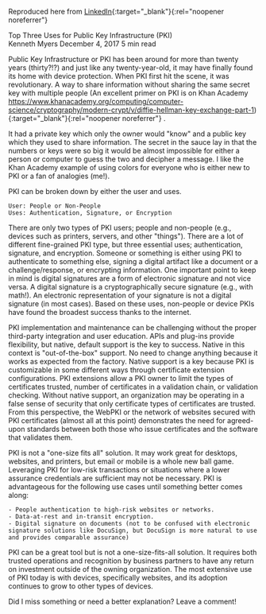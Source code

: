 Reproduced here from [LinkedIn](https://www.linkedin.com/pulse/we-peoples-pki-devices-kenneth-myers/){:target="_blank"}{:rel="noopener noreferrer"} 

Top Three Uses for Public Key Infrastructure (PKI)  
Kenneth Myers
December 4, 2017
5 min read

Public Key Infrastructure or PKI has been around for more than twenty years (thirty?!?) and just like any twenty-year-old, it may have finally found its home with device protection. When PKI first hit the scene, it was revolutionary. A way to share information without sharing the same secret key with multiple people (An excellent primer on PKI is on Khan Academy https://www.khanacademy.org/computing/computer-science/cryptography/modern-crypt/v/diffie-hellman-key-exchange-part-1){:target="_blank"}{:rel="noopener noreferrer"} . 

It had a private key which only the owner would "know" and a public key which they used to share information. The secret in the sauce lay in that the numbers or keys were so big it would be almost impossible for either a person or computer to guess the two and decipher a message. I like the Khan Academy example of using colors for everyone who is either new to PKI or a fan of analogies (me!).

PKI can be broken down by either the user and uses.

    User: People or Non-People
    Uses: Authentication, Signature, or Encryption

There are only two types of PKI users; people and non-people (e.g., devices such as printers, servers, and other "things"). There are a lot of different fine-grained PKI type, but three essential uses; authentication, signature, and encryption. Someone or something is either using PKI to authenticate to something else, signing a digital artifact like a document or a challenge/response, or encrypting information. One important point to keep in mind is digital signatures are a form of electronic signature and not vice versa. A digital signature is a cryptographically secure signature (e.g., with math!). An electronic representation of your signature is not a digital signature (in most cases). Based on these uses, non-people or device PKIs have found the broadest success thanks to the internet.

PKI implementation and maintenance can be challenging without the proper third-party integration and user education. APIs and plug-ins provide flexibility, but native, default support is the key to success. Native in this context is "out-of-the-box" support. No need to change anything because it works as expected from the factory. Native support is a key because PKI is customizable in some different ways through certificate extension configurations. PKI extensions allow a PKI owner to limit the types of certificates trusted, number of certificates in a validation chain, or validation checking. Without native support, an organization may be operating in a false sense of security that only certificate types of certificates are trusted. From this perspective, the WebPKI or the network of websites secured with PKI certificates (almost all at this point) demonstrates the need for agreed-upon standards between both those who issue certificates and the software that validates them.

PKI is not a "one-size fits all" solution. It may work great for desktops, websites, and printers, but email or mobile is a whole new ball game. Leveraging PKI for low-risk transactions or situations where a lower assurance credentials are sufficient may not be necessary. PKI is advantageous for the following use cases until something better comes along:

    - People authentication to high-risk websites or networks.
    - Data-at-rest and in-transit encryption.
    - Digital signature on documents (not to be confused with electronic signature solutions like DocuSign, but DocuSign is more natural to use and provides comparable assurance)

PKI can be a great tool but is not a one-size-fits-all solution. It requires both trusted operations and recognition by business partners to have any return on investment outside of the owning organization. The most extensive use of PKI today is with devices, specifically websites, and its adoption continues to grow to other types of devices. 

Did I miss something or need a better explanation? Leave a comment!

